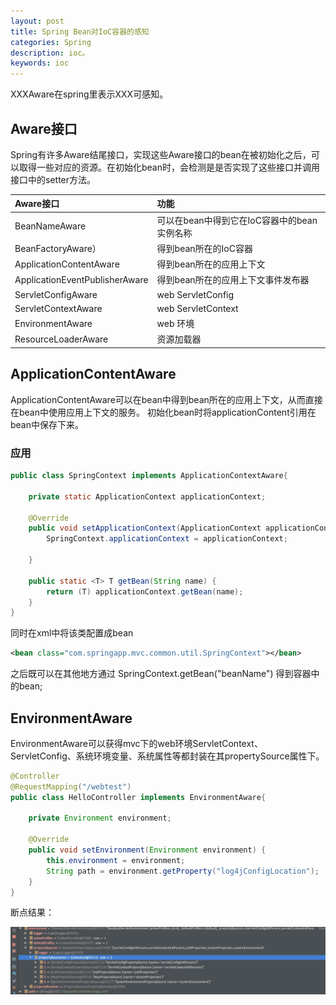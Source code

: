 ```yaml
---
layout: post
title: Spring Bean对IoC容器的感知
categories: Spring
description: ioc。
keywords: ioc
---
```

XXXAware在spring里表示XXX可感知。

## Aware接口

Spring有许多Aware结尾接口，实现这些Aware接口的bean在被初始化之后，可以取得一些对应的资源。在初始化bean时，会检测是是否实现了这些接口并调用接口中的setter方法。

| Aware接口                     | 功能                                |
|:--------------------------|:--------------------------------------|
|    BeanNameAware | 可以在bean中得到它在IoC容器中的bean实例名称 |
| BeanFactoryAware） | 得到bean所在的IoC容器                |
| ApplicationContentAware| 得到bean所在的应用上下文                |
| ApplicationEventPublisherAware   | 得到bean所在的应用上下文事件发布器|
| ServletConfigAware     | web ServletConfig            |
| ServletContextAware    | web ServletContext     |
| EnvironmentAware         | web 环境         |
| ResourceLoaderAware       | 资源加载器       |



## ApplicationContentAware

ApplicationContentAware可以在bean中得到bean所在的应用上下文，从而直接在bean中使用应用上下文的服务。
初始化bean时将applicationContent引用在bean中保存下来。

### 应用


```java
public class SpringContext implements ApplicationContextAware{

    private static ApplicationContext applicationContext;

    @Override
    public void setApplicationContext(ApplicationContext applicationContext) throws BeansException {
        SpringContext.applicationContext = applicationContext;

    }

    public static <T> T getBean(String name) {
        return (T) applicationContext.getBean(name);
    }
}
```

同时在xml中将该类配置成bean

```xml
<bean class="com.springapp.mvc.common.util.SpringContext"></bean>
```

之后既可以在其他地方通过 SpringContext.getBean("beanName") 得到容器中的bean;

## EnvironmentAware

EnvironmentAware可以获得mvc下的web环境ServletContext、ServletConfig、系统环境变量、系统属性等都封装在其propertySource属性下。

```java
@Controller
@RequestMapping("/webtest")
public class HelloController implements EnvironmentAware{

	private Environment environment;

	@Override
	public void setEnvironment(Environment environment) {
		this.environment = environment;
		String path = environment.getProperty("log4jConfigLocation");
	}
}
```

断点结果：

![](/images/posts/java/spring-environment.jpeg)
